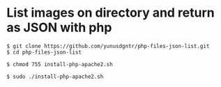 # List images on directory and return as JSON with php

```
$ git clone https://github.com/yunusdgntr/php-files-json-list.git
$ cd php-files-json-list
```

```
$ chmod 755 install-php-apache2.sh 
```

```
$ sudo ./install-php-apache2.sh 
```
